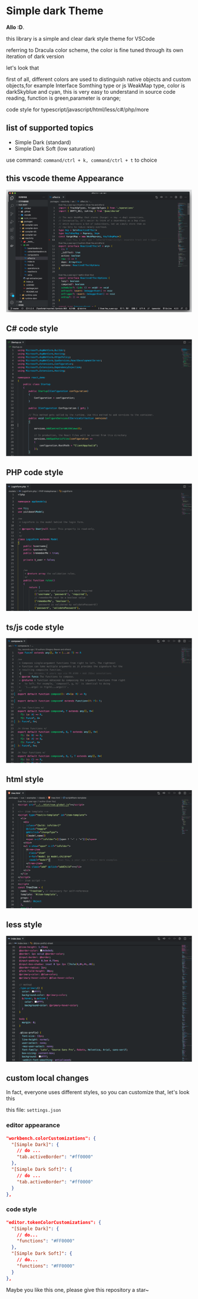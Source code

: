 # Simple dark Theme

**Allo :D**.

this library is a simple and clear dark style theme for VSCode

referring to Dracula color scheme, the color is fine tuned through its own iteration of dark version

let's look that

first of all, different colors are used to distinguish native objects and custom objects,for example Interface Somthing type or js WeakMap type, color is darkSkyblue and cyan, this is very easy to understand in source code reading, function is green,parameter is orange;

code style for typescript/javascript/html/less/c#/php/more

## list of supported topics

- Simple Dark (standard)
- Simple Dark Soft (low saturation)

use command: `command/ctrl + k, command/ctrl + t` to choice

## this vscode theme Appearance

![appearence](images/appearance.png)

## C# code style

![code](images/dotnet.png)

## PHP code style

![code](images/php.png)

## ts/js code style

![code](images/ts.png)

## html style

![html](images/html.png)

## less style

![less](images/less.png)

## custom local changes

In fact, everyone uses different styles, so you can customize that, let's look this

this file: `settings.json`

### editor appearance

```json
"workbench.colorCustomizations": {
  "[Simple Dark]": {
    // do ...
    "tab.activeBorder": "#ff0000"
  },
  "[Simple Dark Soft]": {
    // do ...
    "tab.activeBorder": "#ff0000"
  }
},
```

### code style

```json
"editor.tokenColorCustomizations": {
  "[Simple Dark]": {
    // do...
    "functions": "#FF0000"
  },
  "[Simple Dark Soft]": {
    // do...
    "functions": "#FF0000"
  }
},
```

Maybe you like this one, please give this repository a star~
